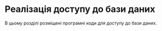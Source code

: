 # Реалізація доступу до бази даних

В цьому розділі розміщені програмні коди для доступу до бази даних.
